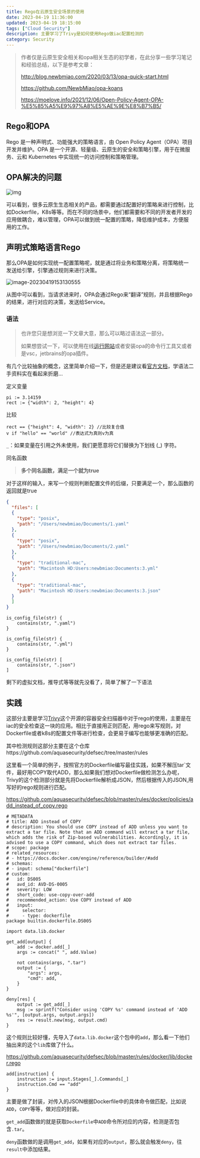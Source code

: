 ```yaml
---
title: Rego在云原生安全场景的使用
date: 2023-04-19 11:36:00
updated: 2023-04-19 18:15:00
tags: ["Cloud Security"]
description: 主要学习了Trivy是如何使用Rego做iac配置检测的
category: Security
---
```


> 作者仅是云原生安全相关和opa相关生态的初学者，在此分享一些学习笔记和经验总结，以下是参考文章：
> 
> http://blog.newbmiao.com/2020/03/13/opa-quick-start.html
> 
> https://github.com/NewbMiao/opa-koans
> 
> https://moelove.info/2021/12/06/Open-Policy-Agent-OPA-%E5%85%A5%E9%97%A8%E5%AE%9E%E8%B7%B5/

## Rego和OPA

Rego 是一种声明式、功能强大的策略语言，由 Open Policy Agent（OPA）项目开发并维护。OPA 是一个开源、轻量级、云原生的安全和策略引擎，用于在微服务、云和 Kubernetes 中实现统一的访问控制和策略管理。

## OPA解决的问题

![img](https://ek1ng-typora.oss-cn-hangzhou.aliyuncs.com/img/paN9tjO46QM3RbT.png)

可以看到，很多云原生生态相关的产品，都需要通过配置好的策略来进行控制，比如Dockerfile，K8s等等。而在不同的场景中，他们都需要和不同的开发者开发的应用做耦合，难以管理，OPA可以做到统一配置的策略，降低维护成本，方便服用的工作。

## 声明式策略语言Rego

 那么OPA是如何实现统一配置策略呢，就是通过将业务和策略分离，将策略统一发送给引擎，引擎通过规则来进行决策。

![image-20230419153130555](https://ek1ng-typora.oss-cn-hangzhou.aliyuncs.com/img/image-20230419153130555.png)

从图中可以看到，当请求进来时，OPA会通过Rego来“翻译”规则，并且根据Rego的结果，进行对应的决策，发送给Service。

### 语法

> 也许您只是想浏览一下文章大意，那么可以略过语法这一部分。
> 
> 如果想尝试一下，可以使用在线[运行网站](https://play.openpolicyagent.org/p/ZXkIlAEPCY)或者安装opa的命令行工具又或者是vsc，jetbrains的opa插件。

有几个比较抽象的概念，这里简单介绍一下，但是还是建议看[官方文档](https://www.openpolicyagent.org/docs/latest/policy-language/)，学语法二手资料实在看起来折磨...

定义变量

```
pi := 3.14159
rect := {"width": 2, "height": 4}
```

比较

```
rect == {"height": 4, "width": 2} //比较复合值
v if "hello" == "world" //表达式为真则v为真
```

`_`：如果变量在引用之外未使用，我们更愿意将它们替换为下划线 (_) 字符。

同名函数

>  **多个同名函数，满足一个就为true**

对于这样的输入，来写一个规则判断配置文件的后缀，只要满足一个，那么函数的返回就是true

```json
{
  "files": [
  {
    "type": "posix",
    "path": "/Users/newbmiao/Documents/1.yaml"
  },
  {
    "type": "posix",
    "path": "/Users/newbmiao/Documents/2.yaml"
  },
  {
    "type": "traditional-mac",
    "path": "Macintosh HD:Users:newbmiao:Documents:3.yml"
  },
  {
    "type": "traditional-mac",
    "path": "Macintosh HD:Users:newbmiao:Documents:3.json"
  }
  ]
}
```

```
is_config_file(str) {
    contains(str, ".yaml")
}

is_config_file(str) {
    contains(str, ".yml")
}

is_config_file(str) [
    contains(str, ".json")
]
```

剩下的虚拟文档，推导式等等就先没看了，简单了解了一下语法

## 实践

这部分主要是学习[Trivy](https://github.com/aquasecurity/trivy)这个开源的容器安全扫描器中对于rego的使用，主要是在iac的安全检查这一块的应用。相比于直接用正则匹配，用rego来写规则，对Dockerfile或者k8s的配置文件等进行检查，会更易于编写也能够更准确的匹配。

其中检测规则这部分主要在这个仓库https://github.com/aquasecurity/defsec/tree/master/rules

这里看一个简单的例子，按照官方的Dockerfile编写最佳实践，如果不解压tar`文件，最好用COPY取代ADD，那么如果我们想对Dockerfile做检测怎么办呢，Trivy的这个检测部分就是先将Dockerfile解析成JSON，然后根据传入的JSON,用写好的rego规则进行匹配。

https://github.com/aquasecurity/defsec/blob/master/rules/docker/policies/add_instead_of_copy.rego

```
# METADATA
# title: ADD instead of COPY
# description: You should use COPY instead of ADD unless you want to extract a tar file. Note that an ADD command will extract a tar file, which adds the risk of Zip-based vulnerabilities. Accordingly, it is advised to use a COPY command, which does not extract tar files.
# scope: package
# related_resources:
# - https://docs.docker.com/engine/reference/builder/#add
# schemas:
# - input: schema["dockerfile"]
# custom:
#   id: DS005
#   avd_id: AVD-DS-0005
#   severity: LOW
#   short_code: use-copy-over-add
#   recommended_action: Use COPY instead of ADD
#   input:
#     selector:
#     - type: dockerfile
package builtin.dockerfile.DS005

import data.lib.docker

get_add[output] {
    add := docker.add[_]
    args := concat(" ", add.Value)

    not contains(args, ".tar")
    output := {
        "args": args,
        "cmd": add,
    }
}

deny[res] {
    output := get_add[_]
    msg := sprintf("Consider using 'COPY %s' command instead of 'ADD %s'", [output.args, output.args])
    res := result.new(msg, output.cmd)
}
```

这个规则比较好懂，先导入了`data.lib.docker`这个包中的`add`，那么看一下他们抽出来的这个`lib`库做了什么。

https://github.com/aquasecurity/defsec/blob/master/rules/docker/lib/docker.rego

```
add[instruction] {
    instruction := input.Stages[_].Commands[_]
    instruction.Cmd == "add"
}
```

主要是做了封装，对传入的JSON根据Dockerfile中的具体命令做匹配，比如说`ADD`，`COPY`等等，做对应的封装。

`get_add`函数做的就是获取`Dockerfile`中`ADD`命令所对应的内容，检测是否包含`.tar`。

`deny`函数做的是调用`get_add`，如果有对应的`output`，那么就会触发`deny`，往`result`中添加结果。

